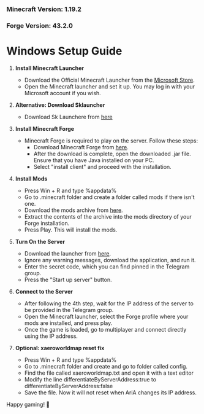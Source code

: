 ### Minecraft Version: 1.19.2
### Forge Version: 43.2.0

# Windows Setup Guide

1. **Install Minecraft Launcher**
    - Download the Official Minecraft Launcher from the [Microsoft Store](https://www.microsoft.com/store/productId/9NXP44L49SHJ).
    - Open the Minecraft launcher and set it up. You may log in with your Microsoft account if you wish.

1. **Alternative: Download Sklauncher**
   - Download Sk Launchere from [here](https://skmedix.pl/)

2. **Install Minecraft Forge**
   - Minecraft Forge is required to play on the server. Follow these steps:
     - Download Minecraft Forge from [here](https://storage.googleapis.com/aria-server-files/forge-1.19.2-43.2.0-installer.jar).
     - After the download is complete, open the downloaded .jar file. Ensure that you have Java installed on your PC.
     - Select "install client" and proceed with the installation.

3. **Install Mods**
   - Press Win + R and type %appdata%
   - Go to .minecraft folder and create a folder called mods if there isn't one.
   - Download the mods archive from [here](https://storage.googleapis.com/aria-server-files/mods.zip). 
   - Extract the contents of the archive into the mods directory of your Forge installation.
   - Press Play. This will install the mods.

4. **Turn On the Server**
   - Download the launcher from [here](https://storage.googleapis.com/aria-server-files/aria-launcher.exe).
   - Ignore any warning messages, download the application, and run it.
   - Enter the secret code, which you can find pinned in the Telegram group.
   - Press the "Start up server" button.

5. **Connect to the Server**
   - After following the 4th step, wait for the IP address of the server to be provided in the Telegram group.
   - Open the Minecraft launcher, select the Forge profile where your mods are installed, and press play.
   - Once the game is loaded, go to multiplayer and connect directly using the IP address.

6. **Optional: xaeroworldmap reset fix**
   - Press Win + R and type %appdata%
   - Go to .minecraft folder and create and go to folder called config.
   - Find the file called xaeroworldmap.txt and open it with a text editor
   - Modify the line differentiateByServerAddress:true to differentiateByServerAddress:false
   - Save the file. Now it will not reset when AriA changes its IP address.

Happy gaming! 🚀